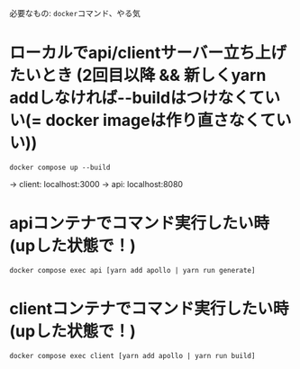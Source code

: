 必要なもの: `docker`コマンド、やる気

# ローカルでapi/clientサーバー立ち上げたいとき (2回目以降 && 新しくyarn addしなければ--buildはつけなくていい(= docker imageは作り直さなくていい))
```
docker compose up --build
```
-> client: localhost:3000
-> api:    localhost:8080

# apiコンテナでコマンド実行したい時(upした状態で！)
```
docker compose exec api [yarn add apollo | yarn run generate]
```

# clientコンテナでコマンド実行したい時(upした状態で！)
```
docker compose exec client [yarn add apollo | yarn run build]
```
